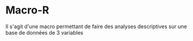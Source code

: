 # Macro-R
Il s'agit d'une macro permettant de faire des analyses descriptives sur une base de données de 3 variables
